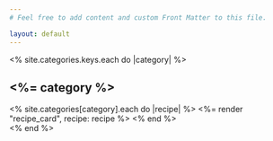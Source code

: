 ```yaml
---
# Feel free to add content and custom Front Matter to this file.

layout: default
---
```


<% site.categories.keys.each do |category| %>
  <div class="p-6 mb-6">
  <h2 class="text-4xl mb-6 text-yellow-700"><%= category %></h2>
  <div class="recipe-list grid sm:grid-cols-2 lg:grid-cols-3 2xl:grid-cols-4 gap-8">
  <% site.categories[category].each do |recipe| %>  
    <%= render "recipe_card", recipe: recipe %>    
    <% end %>
  </div>
  </div>
<% end %>
